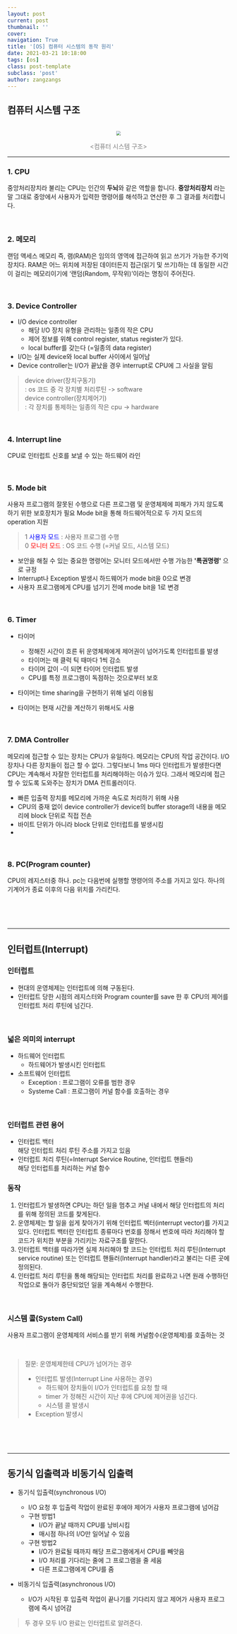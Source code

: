 ```yaml
---
layout: post
current: post
thumbnail: ''
cover:
navigation: True
title: '[OS] 컴퓨터 시스템의 동작 원리'
date: 2021-03-21 10:18:00
tags: [os]
class: post-template
subclass: 'post'
author: zangzangs
---
```





## 컴퓨터 시스템 구조
<br>
<center>
<img src="../..\assets\images\operating_system\chap03_computer_system_structure.png"  style="zoom:60%"/>

<span style="color:gray; size:10"><컴퓨터 시스템 구조></span>
</center>

---

### 1. CPU
중앙처리장치라 불리는 CPU는 인간의 **두뇌**와 같은 역할을 합니다. **중앙처리장치** 라는 말 그대로 중앙에서 사용자가 입력한 명령어를 해석하고 연산한 후 그 결과를 처리합니다.

<br>

### 2. 메모리
 랜덤 액세스 메모리 즉, 램(RAM)은 임의의 영역에 접근하여 읽고 쓰기가 가능한 주기억 장치다. RAM은 어느 위치에 저장된 데이터든지 접근(읽기 및 쓰기)하는 데 동일한 시간이 걸리는 메모리이기에 ‘랜덤(Random, 무작위)’이라는 명칭이 주어진다. 
 
<br>

### 3. Device Controller
- I/O device controller
  - 해당 I/O 장치 유형을 관리하는 일종의 작은 CPU
  - 제어 정보를 위해 control register, status register가 있다.
  - local buffer를 갖는다 (=일종의 data register)
- I/O는 실제 device와 local buffer 사이에서 일어남
- Device controller는 I/O가 끝났을 경우 interrupt로 CPU에 그 사실을 알림

> device driver(장치구동기)  
> : os 코드 중 각 장치별 처리루틴 -> software  
> device controller(장치제어기)  
> : 각 장치를 통제하는 일종의 작은 cpu -> hardware

<br>

### 4. Interrupt line
CPU로 인터럽트 신호를 보낼 수 있는 하드웨어 라인

<br>

### 5. Mode bit
사용자 프로그램의 잘못된 수행으로 다른 프로그램 및 운영체제에 피해가 가지 않도록 하기 위한 보호장치가 필요
Mode bit을 통해 하드웨어적으로 두 가지 모드의 operation 지원

> 1 <span style="color:blue">사용자 모드</span> : 사용자 프로그램 수행  
> 0 <span style="color:red">모니터 모드</span> : OS 코드 수행 (=커널 모드, 시스템 모드)  

- 보안을 해칠 수 있는 중요한 명령어는 모니터 모드에서만 수행 가능한 **'특권명령'** 으로 규정
- Interrupt나 Exception 발생시 하드웨어가 mode bit을 0으로 변경
- 사용자 프로그램에게 CPU를 넘기기 전에 mode bit을 1로 변경

<br>

### 6. Timer
- 타이머
  - 정해진 시간이 흐른 뒤 운영체제에게 제어권이 넘어가도록 인터럽트를 발생
  - 타이머는 매 클럭 틱 때마다 1씩 감소
  - 타이머 값이 -이 되면 타이머 인터럽트 발생
  - CPU를 특정 프로그램이 독점하는 것으로부터 보호
  
- 타이머는 time sharing을 구현하기 위해 널리 이용됨
- 타이머는 현재 시간을 계산하기 위해서도 사용

<br>

### 7. DMA Controller

메모리에 접근할 수 있는 장치는 CPU가 유일하다. 메모리는 CPU의 작업 공간이다. I/O장치나 다른 장치들이 접근 할 수 없다. 그렇다보니 1ms 마다 인터럽트가 발생한다면 CPU는 계속해서 자잘한 인터럽트를 처리해야하는 이슈가 있다. 그래서 메모리에 접근 할 수 있도록 도와주는 장치가 DMA 컨트롤러이다. 

- 빠른 입출력 장치를 메모리에 가까운 속도로 처리하기 위해 사용
- CPU의 중재 없이 device controller가 device의 buffer storage의 내용을 메모리에 block 단위로 직접 전손
- 바이트 단위가 아니라 block 단위로 인터럽트를 발생시킴
- 
<br>

### 8. PC(Program counter)
CPU의 레지스터중 하나.
pc는 다음번에 실행할 명령어의 주소를 가지고 있다.
하나의 기계어가 종료 이후의 다음 위치를 가리킨다.

<br><br><br>

---

## 인터럽트(Interrupt)
### 인터럽트
- 현대의 운영체제는 인터럽트에 의해 구동된다.
- 인터럽트 당한 시점의 레지스터와 Program counter를 save 한 후 CPU의 제어를 인터럽트 처리 루틴에 넘긴다.

<br>

### 넓은 의미의 interrupt
- 하드웨어 인터럽트
  - 하드웨어가 발생시킨 인터럽트
- 소프트웨어 인터럽트  
    - Exception : 프로그램이 오류를 범한 경우
    - Systeme Call : 프로그램이 커널 함수를 호출하는 경우

<br>

### 인터럽트 관련 용어
- 인터럽트 백터  
  해당 인터럽트 처리 루틴 주소를 가지고 있음
- 인터럽트 처리 루틴(=Interrupt Service Routine, 인터럽트 핸들러)  
  해당 인터럽트를 처리하는 커널 함수

### 동작
1. 인터럽트가 발생하면 CPU는 하던 일을 멈추고 커널 내에서 해당 인터럽트의 처리를 위해 정의된 코드를 찾게된다.  
2. 운영체제는 할 일을 쉽게 찾아가기 위해 인터럽트 벡터(interrupt vector)를 가지고 있다. 인터럽트 백터란 인터럽트 종류마다 번호를 정해서 번호에 따라 처리해야 할 코드가 위치한 부분을 가리키는 자료구조를 말한다.  
3. 인터럽트 백터를 따라가면 실제 처리해야 할 코드는 인터럽트 처리 루틴(Interrupt service routine) 또는 인터럽트 핸들러(Interrupt handler)라고 불리는 다른 곳에 정의된다.  
 4. 인터럽트 처리 루틴을 통해 해당되는 인터럽트 처리를 완료하고 나면 원래 수행하던 작업으로 돌아가 중단되었던 일을 계속해서 수행한다.  

<br>

 ### 시스템 콜(System Call)
사용자 프로그램이 운영체제의 서비스를 받기 위해 커널함수(운영체제)를 호출하는 것


<br>

> 질문: 운영체제한테 CPU가 넘어가는 경우  
> - 인터럽트 발생(Interrupt Line 사용하는 경우)  
>   - 하드웨어 장치들이 I/O가 인터럽트를 요청 할 때  
>   - timer 가 정해진 시간이 지난 후에 CPU에 제어권을 넘긴다.  
>   - 시스템 콜 발생시
> - Exception 발생시




 <br><br><br>

---

## 동기식 입출력과 비동기식 입출력

- 동기식 입출력(synchronous I/O)
  - I/O 요청 후 입출력 작업이 완료된 후에야 제어가 사용자 프로그램에 넘어감
  - 구현 방법1
    - I/O가 끝날 때까지 CPU를 낭비시킴
    - 매시점 하나의 I/O만 일어날 수 있음
  - 구현 방법2
    - I/O가 완료될 때까지 해당 프로그램에게서 CPU를 빼앗음
    - I/O 처리를 기다리는 줄에 그 프로그램을 줄 세움
    - 다른 프로그램에게 CPU를 줌

- 비동기식 입출력(asynchronous I/O)
  - I/O가 시작된 후 입출력 작업이 끝나기를 기다리지 않고 제어가 사용자 프로그램에 즉시 넘어감

> 두 경우 모두 I/O 완료는 인터럽트로 알려준다.


